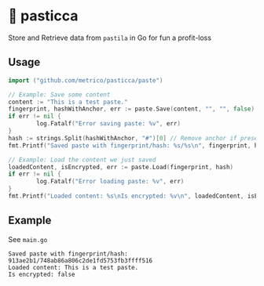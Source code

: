 # 💊 pasticca
Store and Retrieve data from `pastila` in Go for fun a profit-loss

## Usage
```go
import ("github.com/metrico/pasticca/paste")
```
```go
// Example: Save some content
content := "This is a test paste."
fingerprint, hashWithAnchor, err := paste.Save(content, "", "", false)
if err != nil {
        log.Fatalf("Error saving paste: %v", err)
}
hash := strings.Split(hashWithAnchor, "#")[0] // Remove anchor if present
fmt.Printf("Saved paste with fingerprint/hash: %s/%s\n", fingerprint, hash)

// Example: Load the content we just saved
loadedContent, isEncrypted, err := paste.Load(fingerprint, hash)
if err != nil {
        log.Fatalf("Error loading paste: %v", err)
}
fmt.Printf("Loaded content: %s\nIs encrypted: %v\n", loadedContent, isEncrypted)
```

## Example
See `main.go`

```
Saved paste with fingerprint/hash: 913ae2b1/748ab86a806c2de1fd5753fb3ffff516
Loaded content: This is a test paste.
Is encrypted: false
```
